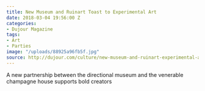```yaml
---
title: New Museum and Ruinart Toast to Experimental Art
date: 2018-03-04 19:56:00 Z
categories:
- Dujour Magazine
tags:
- Art
- Parties
image: "/uploads/88925a96fb5f.jpg"
source: http://dujour.com/culture/new-museum-and-ruinart-experimental-art/
---
```


A new partnership between the directional museum and the venerable champagne house supports bold creators